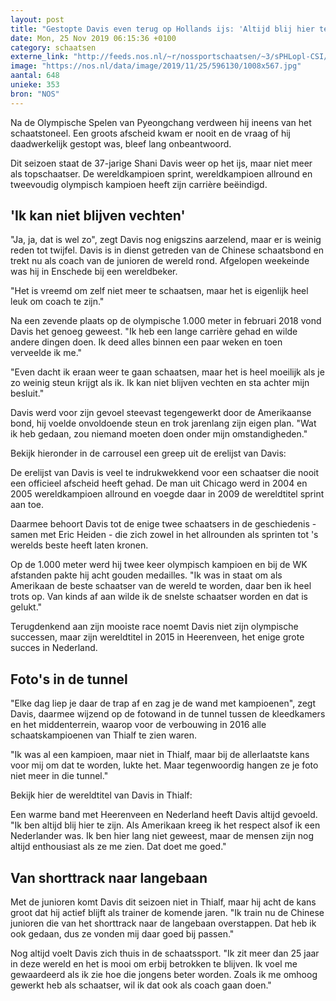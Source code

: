 ```yaml
---
layout: post
title: "Gestopte Davis even terug op Hollands ijs: 'Altijd blij hier te zijn'"
date: Mon, 25 Nov 2019 06:15:36 +0100
category: schaatsen
externe_link: "http://feeds.nos.nl/~r/nossportschaatsen/~3/sPHLopl-CSI/2311940"
image: "https://nos.nl/data/image/2019/11/25/596130/1008x567.jpg"
aantal: 648
unieke: 353
bron: "NOS"
---
```


<p>Na de Olympische Spelen van Pyeongchang verdween hij ineens van het schaatstoneel. Een groots afscheid kwam er nooit en de vraag of hij daadwerkelijk gestopt was, bleef lang onbeantwoord.</p>
<p>Dit seizoen staat de 37-jarige Shani Davis weer op het ijs, maar niet meer als topschaatser. De wereldkampioen sprint, wereldkampioen allround en tweevoudig olympisch kampioen heeft zijn carrière beëindigd.</p>
<h2>'Ik kan niet blijven vechten'</h2>
<p>"Ja, ja, dat is wel zo", zegt Davis nog enigszins aarzelend, maar er is weinig reden tot twijfel. Davis is in dienst getreden van de Chinese schaatsbond en trekt nu als coach van de junioren de wereld rond. Afgelopen weekeinde was hij in Enschede bij een wereldbeker.</p>
<p>"Het is vreemd om zelf niet meer te schaatsen, maar het is eigenlijk heel leuk om coach te zijn."</p>
<p>Na een zevende plaats op de olympische 1.000 meter in februari 2018 vond Davis het genoeg geweest. "Ik heb een lange carrière gehad en wilde andere dingen doen. Ik deed alles binnen een paar weken en toen verveelde ik me."</p>
<p>"Even dacht ik eraan weer te gaan schaatsen, maar het is heel moeilijk als je zo weinig steun krijgt als ik. Ik kan niet blijven vechten en sta achter mijn besluit."</p>
<p>Davis werd voor zijn gevoel steevast tegengewerkt door de Amerikaanse bond, hij voelde onvoldoende steun en trok jarenlang zijn eigen plan. "Wat ik heb gedaan, zou niemand moeten doen onder mijn omstandigheden."</p>
<p>Bekijk hieronder in de carrousel een greep uit de erelijst van Davis:</p>
<p>De erelijst van Davis is veel te indrukwekkend voor een schaatser die nooit een officieel afscheid heeft gehad. De man uit Chicago werd in 2004 en 2005 wereldkampioen allround en voegde daar in 2009 de wereldtitel sprint aan toe.</p>
<p>Daarmee behoort Davis tot de enige twee schaatsers in de geschiedenis - samen met Eric Heiden - die zich zowel in het allrounden als sprinten tot 's werelds beste heeft laten kronen.</p>
<p>Op de 1.000 meter werd hij twee keer olympisch kampioen en bij de WK afstanden pakte hij acht gouden medailles. "Ik was in staat om als Amerikaan de beste schaatser van de wereld te worden, daar ben ik heel trots op. Van kinds af aan wilde ik de snelste schaatser worden en dat is gelukt."</p>
<p>Terugdenkend aan zijn mooiste race noemt Davis niet zijn olympische successen, maar zijn wereldtitel in 2015 in Heerenveen, het enige grote succes in Nederland.</p>
<h2>Foto's in de tunnel</h2>
<p>"Elke dag liep je daar de trap af en zag je de wand met kampioenen", zegt Davis, daarmee wijzend op de fotowand in de tunnel tussen de kleedkamers en het middenterrein, waarop voor de verbouwing in 2016 alle schaatskampioenen van Thialf te zien waren.</p>
<p>"Ik was al een kampioen, maar niet in Thialf, maar bij de allerlaatste kans voor mij om dat te worden, lukte het. Maar tegenwoordig hangen ze je foto niet meer in die tunnel."</p>
<p>Bekijk hier de wereldtitel van Davis in Thialf:</p>
<p>Een warme band met Heerenveen en Nederland heeft Davis altijd gevoeld. "Ik ben altijd blij hier te zijn. Als Amerikaan kreeg ik het respect alsof ik een Nederlander was. Ik ben hier lang niet geweest, maar de mensen zijn nog altijd enthousiast als ze me zien. Dat doet me goed."</p>
<h2>Van shorttrack naar langebaan</h2>
<p>Met de junioren komt Davis dit seizoen niet in Thialf, maar hij acht de kans groot dat hij actief blijft als trainer de komende jaren. "Ik train nu de Chinese junioren die van het shorttrack naar de langebaan overstappen. Dat heb ik ook gedaan, dus ze vonden mij daar goed bij passen."</p>
<p>Nog altijd voelt Davis zich thuis in de schaatssport. "Ik zit meer dan 25 jaar in deze wereld en het is mooi om erbij betrokken te blijven. Ik voel me gewaardeerd als ik zie hoe die jongens beter worden. Zoals ik me omhoog gewerkt heb als schaatser, wil ik dat ook als coach gaan doen."</p><img src="http://feeds.feedburner.com/~r/nossportschaatsen/~4/sPHLopl-CSI" height="1" width="1" alt=""/>
